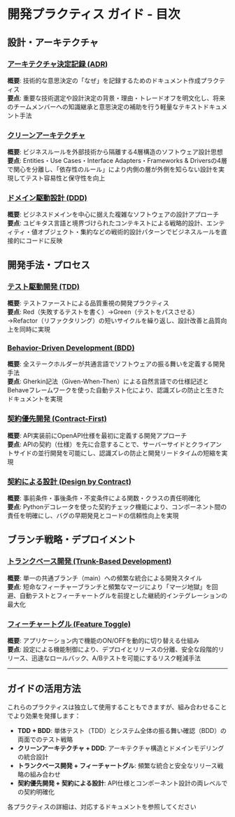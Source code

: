 # 開発プラクティス ガイド - 目次

## 設計・アーキテクチャ

### [アーキテクチャ決定記録 (ADR)](Architecture%20Decision%20Record.md)
**概要**: 技術的な意思決定の「なぜ」を記録するためのドキュメント作成プラクティス  
**要点**: 重要な技術選定や設計決定の背景・理由・トレードオフを明文化し、将来のチームメンバーへの知識継承と意思決定の補助を行う軽量なテキストドキュメント手法

### [クリーンアーキテクチャ](Clean%20Architecture.md)
**概要**: ビジネスルールを外部技術から隔離する4層構造のソフトウェア設計思想  
**要点**: Entities・Use Cases・Interface Adapters・Frameworks & Driversの4層で関心を分離し、「依存性のルール」により内側の層が外側を知らない設計を実現してテスト容易性と保守性を向上

### [ドメイン駆動設計 (DDD)](Domain-Driven%20Development.md)
**概要**: ビジネスドメインを中心に据えた複雑なソフトウェアの設計アプローチ  
**要点**: ユビキタス言語と境界づけられたコンテキストによる戦略的設計、エンティティ・値オブジェクト・集約などの戦術的設計パターンでビジネスルールを直接的にコードに反映

## 開発手法・プロセス

### [テスト駆動開発 (TDD)](Test-Driven%20Development.md)
**概要**: テストファーストによる品質重視の開発プラクティス  
**要点**: Red（失敗するテストを書く）→Green（テストをパスさせる）→Refactor（リファクタリング）の短いサイクルを繰り返し、設計改善と品質向上を同時に実現

### [Behavior-Driven Development (BDD)](Behavior-Driven%20Development.md)
**概要**: 全ステークホルダーが共通言語でソフトウェアの振る舞いを定義する開発手法  
**要点**: Gherkin記法（Given-When-Then）による自然言語での仕様記述とBehaveフレームワークを使った自動テスト化により、認識ズレの防止と生きたドキュメントを実現

### [契約優先開発 (Contract-First)](Contract-Farst%20Development.md)
**概要**: API実装前にOpenAPI仕様を最初に定義する開発アプローチ  
**要点**: APIの契約（仕様）を先に合意することで、サーバーサイドとクライアントサイドの並行開発を可能にし、認識ズレの防止と開発リードタイムの短縮を実現

### [契約による設計 (Design by Contract)](Design%20by%20Contract.md)
**概要**: 事前条件・事後条件・不変条件による関数・クラスの責任明確化  
**要点**: Pythonデコレータを使った契約チェック機能により、コンポーネント間の責任を明確にし、バグの早期発見とコードの信頼性向上を実現

## ブランチ戦略・デプロイメント

### [トランクベース開発 (Trunk-Based Development)](Trunk-Based%20Development.md)
**概要**: 単一の共通ブランチ（main）への頻繁な統合による開発スタイル  
**要点**: 短命なフィーチャーブランチと頻繁なマージにより「マージ地獄」を回避、自動テストとフィーチャートグルを前提とした継続的インテグレーションの最大化

### [フィーチャートグル (Feature Toggle)](Feature%20Toggle%20Pattern.md)
**概要**: アプリケーション内で機能のON/OFFを動的に切り替える仕組み  
**要点**: 設定による機能制御により、デプロイとリリースの分離、安全な段階的リリース、迅速なロールバック、A/Bテストを可能にするリスク軽減手法

---

## ガイドの活用方法

これらのプラクティスは独立して使用することもできますが、組み合わせることでより効果を発揮します：

- **TDD + BDD**: 単体テスト（TDD）とシステム全体の振る舞い確認（BDD）の両面でのテスト戦略
- **クリーンアーキテクチャ + DDD**: アーキテクチャ構造とドメインモデリングの統合設計
- **トランクベース開発 + フィーチャートグル**: 頻繁な統合と安全なリリース戦略の組み合わせ
- **契約優先開発 + 契約による設計**: API仕様とコンポーネント設計の両レベルでの契約明確化

各プラクティスの詳細は、対応するドキュメントを参照してください